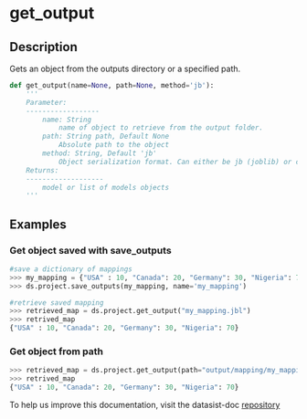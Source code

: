 # get\_output

## Description

Gets an object from the outputs directory or a specified path.

```python
def get_output(name=None, path=None, method='jb'):
    '''
    Parameter:
    ------------------
        name: String
            name of object to retrieve from the output folder. 
        path: String path, Default None
            Absolute path to the object
        method: String, Default 'jb'
            Object serialization format. Can either be jb (joblib) or csv.
    Returns:
    -------------------
        model or list of models objects
    '''
```

## Examples

### Get object saved with save\_outputs

```python
#save a dictionary of mappings
>>> my_mapping = {"USA" : 10, "Canada": 20, "Germany": 30, "Nigeria": 70}
>>> ds.project.save_outputs(my_mapping, name='my_mapping')

#retrieve saved mapping
>>> retrieved_map = ds.project.get_output("my_mapping.jbl")
>>> retrived_map
{"USA" : 10, "Canada": 20, "Germany": 30, "Nigeria": 70}

```

### Get object from path

```python
>>> retrieved_map = ds.project.get_output(path="output/mapping/my_mapping.jbl")
>>> retrived_map
{"USA" : 10, "Canada": 20, "Germany": 30, "Nigeria": 70}

```

To help us improve this documentation, visit the datasist-doc [repository](https://github.com/risenW/datasist-doc) 

